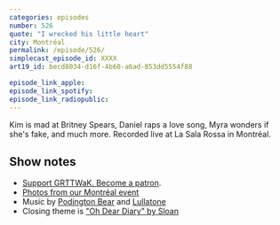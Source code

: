 ```yaml
---
categories: episodes
number: 526
quote: "I wrecked his little heart"
city: Montréal
permalink: /episode/526/
simplecast_episode_id: XXXX
art19_id: becd8034-d16f-4b60-a6ad-853dd5554f88

episode_link_apple: 
episode_link_spotify: 
episode_link_radiopublic: 
---
```


Kim is mad at Britney Spears, Daniel raps a love song, Myra wonders if she's fake, and much more. Recorded live at La Sala Rossa in Montréal.

## Show notes
* [Support GRTTWaK. Become a patron](https://grownupsreadthingstheywroteaskids.com/support/?utm_source=podcast&utm_medium=referral&utm_campaign=526).
* [Photos from our Montréal event](https://www.facebook.com/media/set/?set=a.10156031939308600&type=1&l=5dad96274d)
* Music by [Podington Bear](https://geo.itunes.apple.com/us/artist/podington-bear/id250459572?at=10lR7u&mt=1&app=music) and [Lullatone](https://geo.itunes.apple.com/us/artist/lullatone/id34467705?at=10lR7u&mt=1&app=music)
* Closing theme is ["Oh Dear Diary" by Sloan](http://sloan.spinshop.com/details/9850)